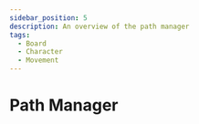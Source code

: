 ```yaml
---
sidebar_position: 5
description: An overview of the path manager
tags:
  - Board
  - Character
  - Movement
---
```


# Path Manager
